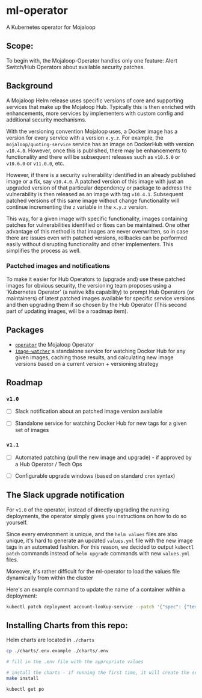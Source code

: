# ml-operator
A Kubernetes operator for Mojaloop

## Scope:

To begin with, the Mojaloop-Operator handles only one feature: Alert Switch/Hub Operators about available security patches.

## Background

A Mojaloop Helm release uses specific versions of core and supporting services that make up the Mojaloop Hub. Typically this is then enriched with enhancements, more services by implementers with custom config and additional security mechanisms.

With the versioning convention Mojaloop uses, a Docker image has a version for every service with a version `x.y.z`. For example, the `mojaloop/quoting-service` service has an image on DockerHub with version `v10.4.0`. However, once this is published, there may be enhancements to functionality and there will be subsequent releases such as `v10.5.0` or `v10.6.0` or `v11.0.0`, etc.

However, if there is a security vulnerability identified in an already published image or a fix, say `v10.4.0`. A patched version of this image with just an upgraded version of that particular dependency or package to address the vulnerability is then released as an image with tag `v10.4.1`. Subsequent patched versions of this same image without change functionality will continue incrementing the `z` variable in the `x.y.z` version. 

This way, for a given image with specific functionality, images containing patches for vulnerabilities identified or fixes can be maintained. One other advantage of this method is that images are never overwritten, so in case there are issues even with patched versions, rollbacks can be performed easily without disrupting functionality and other implementers. This simplifies the process as well.

### Pactched images and notifications

To make it easier for Hub Operators to (upgrade and) use these patched images for obvious security, the versioning team proposes using a ‘Kubernetes Operator’ (a native k8s capability) to prompt Hub Operators (or maintainers) of latest patched images available for specific service versions and then upgrading them if so chosen by the Hub Operator (This second part of updating images, will be a roadmap item).


## Packages

- [`operator`](./operator) the Mojaloop Operator
- [`image-watcher`](./image-watcher) a standalone service for watching Docker Hub for any given images, caching those results, and calculating new image versions based on a current version + versioning strategy

## Roadmap

### `v1.0`

- [ ] Slack notification about an patched image version available
- [ ] Standalone service for watching Docker Hub for new tags for a given set of images


### `v1.1`

- [ ] Automated patching (pull the new image and upgrade) - if approved by a Hub Operator / Tech Ops
- [ ] Configurable upgrade windows (based on standard `cron` syntax)


## The Slack upgrade notification

For `v1.0` of the operator, instead of directly upgrading the running deployments, the operator simply gives you instructions on how to do so yourself. 

Since every environment is unique, and the `helm values` files are also unique, it's hard to generate an updated `values.yml` file with the new image tags in an automated fashion. For this reason, we decided to output `kubectl patch` commands instead of `helm upgrade` commands with new `values.yml` files.


Moreover, it's rather difficult for the ml-operator to load the values file dynamically from within the cluster


Here's an example command to update the name of a container within a deployment:
```bash
kubectl patch deployment account-lookup-service --patch '{"spec": {"template": {"spec": {"containers": [{"name": "account-lookup-service", "image": "mojaloop/account-lookup-service:v10.3.1"}]}}}}'
```



## Installing Charts from this repo:

Helm charts are located in `./charts`

```bash
cp ./charts/.env.example ./charts/.env

# fill in the .env file with the appropriate values

# install the charts - if running the first time, it will create the secrets based on the .env file
make install

kubectl get po
```
